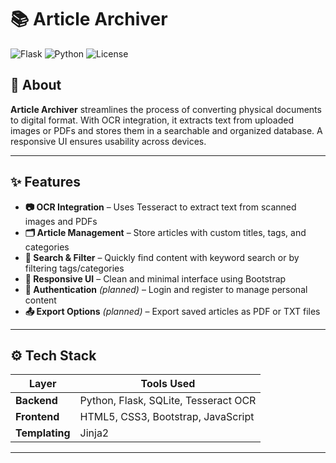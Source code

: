 # 📚 Article Archiver

![Flask](https://img.shields.io/badge/Flask-Backend-blue.svg)
![Python](https://img.shields.io/badge/Python-3.9+-green.svg)
![License](https://img.shields.io/badge/License-MIT-yellow.svg)


## 🧠 About

**Article Archiver** streamlines the process of converting physical documents to digital format. With OCR integration, it extracts text from uploaded images or PDFs and stores them in a searchable and organized database. A responsive UI ensures usability across devices.

---

## ✨ Features

- **📷 OCR Integration** – Uses Tesseract to extract text from scanned images and PDFs  
- **🗂 Article Management** – Store articles with custom titles, tags, and categories  
- **🔎 Search & Filter** – Quickly find content with keyword search or by filtering tags/categories  
- **📱 Responsive UI** – Clean and minimal interface using Bootstrap  
- **🔐 Authentication** *(planned)* – Login and register to manage personal content  
- **📤 Export Options** *(planned)* – Export saved articles as PDF or TXT files

---

## ⚙️ Tech Stack

| Layer      | Tools Used                       |
|------------|----------------------------------|
| **Backend**  | Python, Flask, SQLite, Tesseract OCR |
| **Frontend** | HTML5, CSS3, Bootstrap, JavaScript |
| **Templating** | Jinja2                          |

---



